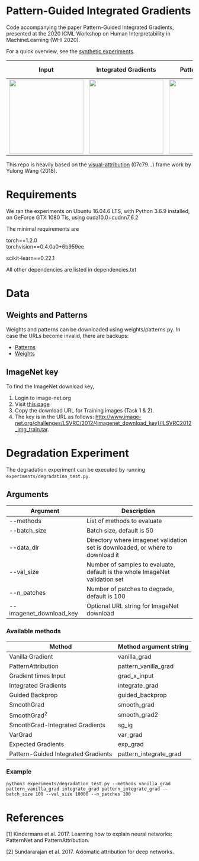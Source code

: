 # Pattern-Guided Integrated Gradients
Code accompanying the paper Pattern-Guided Integrated Gradients, presented at the 2020 ICML Workshop on Human Interpretability in MachineLearning (WHI 2020).


For a quick overview, see the [synthetic experiments](https://github.com/rbtsbg/pattern-augmented-xai/blob/master/synthetic.ipynb). 

Input|Integrated Gradients | PatternAttribution | Pattern-Guided Integrated Gradients
---|---|---|---
<img src="https://github.com/rbtsbg/pattern-augmented-xai/blob/master/images/elephant.png?raw=true" width=200 height=200 />|<img src="https://github.com/rbtsbg/pattern-augmented-xai/blob/master/images/integrate_grad.png?raw=true" width=200 height=200 /> | <img src="https://github.com/rbtsbg/pattern-augmented-xai/blob/master/images/pattern_vanilla_grad.png?raw=true" width=200 height=200 /> | <img src="https://github.com/rbtsbg/pattern-augmented-xai/blob/master/images/pattern_integrate_grad.png?raw=true" width=200 height=200 />

This repo is heavily based on the [visual-attribution](https://github.com/yulongwang12/visual-attribution) (07c79...) frame work by Yulong Wang (2018).

# Requirements

We ran the experiments on Ubuntu 16.04.6 LTS, with Python 3.6.9 installed, on GeForce GTX 1080 Tis, using cuda10.0+cudnn7.6.2

The minimal requirements are 

torch==1.2.0          
torchvision==0.4.0a0+6b959ee

scikit-learn==0.22.1   

All other dependencies are listed in dependencies.txt

# Data
## Weights and Patterns

Weights and patterns can be downloaded using weights/patterns.py. In case the URLs become invalid, there are backups: 
* [Patterns](https://cloud.dfki.de/owncloud/index.php/s/F8ofRWYJz6Bzw5C)
* [Weights](https://cloud.dfki.de/owncloud/index.php/s/AYAdyCncgbbqxS6)

## ImageNet key
To find the ImageNet download key, 
1. Login to image-net.org
2. Visit [this page](http://www.image-net.org/challenges/LSVRC/2012/downloads)
3. Copy the download URL for Training images (Task 1 & 2). 
4. The key is in the URL as follows: http://www.image-net.org/challenges/LSVRC/2012/{imagenet_download_key}/ILSVRC2012_img_train.tar.



# Degradation Experiment

The degradation experiment can be executed by running `experiments/degradation_test.py`.

## Arguments

Argument |Description
--- | ---
--methods| List of methods to evaluate
--batch_size| Batch size, default is 50
--data_dir| Directory where imagenet validation set is downloaded, or where to download it
--val_size| Number of samples to evaluate, default is the whole ImageNet validation set
--n_patches| Number of patches to degrade, default is 100
--imagenet_download_key| Optional URL string for ImageNet download

### Available methods

Method|Method argument string
---|---
Vanilla Gradient|vanilla_grad
PatternAttribution|pattern_vanilla_grad
Gradient times Input|grad_x_input
Integrated Gradients|integrate_grad
Guided Backprop|guided_backprop
SmoothGrad|smooth_grad
SmoothGrad<sup>2</sup>|smooth_grad2
SmoothGrad-Integrated Gradients|sg_ig
VarGrad|var_grad
Expected Gradients|exp_grad
Pattern-Guided Integrated Gradients|pattern_integrate_grad

### Example

```python3 experiments/degradation_test.py --methods vanilla_grad pattern_vanilla_grad integrate_grad pattern_integrate_grad --batch_size 100 --val_size 10000 --n_patches 100```

# References 

[1] Kindermans et al. 2017. Learning how to explain neural networks: PatternNet and PatternAttribution. 

[2] Sundararajan et al. 2017. Axiomatic attribution for deep networks.
